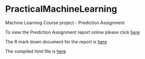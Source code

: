 # PracticalMachineLearning
Machine Learning Course project - Prediction Assignment

To view the Prediction Assignment report online please click  [here](https://shibashismukherjee.github.io/PracticalMachineLearning/MLProjectReport.html)

The R mark down document for the report is [here](./MLProjectReport.Rmd)

The compiled html file is [here](./MLProjectReport.html)


